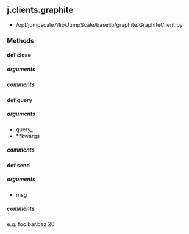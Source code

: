## j.clients.graphite

- /opt/jumpscale7/lib/JumpScale/baselib/graphite/GraphiteClient.py

### Methods

#### def close 
##### arguments

##### comments

#### def query 
##### arguments

- query_
- **kwargs

##### comments

#### def send 
##### arguments

- msg

##### comments

e.g. foo.bar.baz 20

